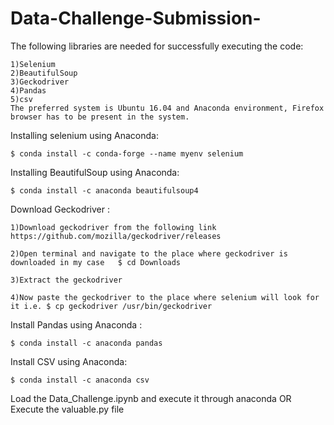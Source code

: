 # Data-Challenge-Submission-
The following libraries are needed for successfully executing the code:
	 
	1)Selenium
	2)BeautifulSoup
	3)Geckodriver
	4)Pandas
	5)csv
	The preferred system is Ubuntu 16.04 and Anaconda environment, Firefox browser has to be present in the system.

Installing selenium using Anaconda:
	
	$ conda install -c conda-forge --name myenv selenium 

Installing BeautifulSoup using Anaconda:
	
	$ conda install -c anaconda beautifulsoup4

Download Geckodriver :

	1)Download geckodriver from the following link https://github.com/mozilla/geckodriver/releases

	2)Open terminal and navigate to the place where geckodriver is downloaded in my case   $ cd Downloads
	
	3)Extract the geckodriver

	4)Now paste the geckodriver to the place where selenium will look for it i.e. $ cp geckodriver /usr/bin/geckodriver

Install  Pandas using Anaconda :
	
	$ conda install -c anaconda pandas

Install CSV using Anaconda:
	
	$ conda install -c anaconda csv


Load the Data_Challenge.ipynb and execute it through anaconda OR  Execute the valuable.py file
